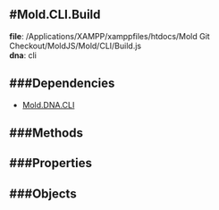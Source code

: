 
#Mold.CLI.Build
---------------------------------------

__file__: /Applications/XAMPP/xamppfiles/htdocs/Mold Git Checkout/MoldJS/Mold/CLI/Build.js  
__dna__: cli  


	






###Dependencies
--------------

* [Mold.DNA.CLI](../../Mold/DNA/CLI.md) 



   
###Methods
--------------
 

 
  
###Properties
-------------


 

###Objects
------------



		
